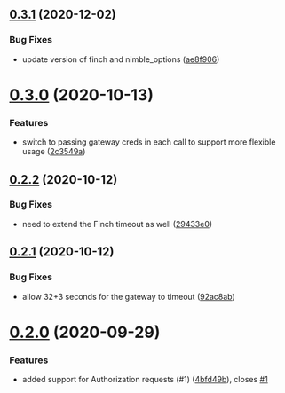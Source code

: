## [0.3.1](https://github.com/forest/card-connect-client/compare/v0.3.0...v0.3.1) (2020-12-02)


### Bug Fixes

* update version of finch and nimble_options ([ae8f906](https://github.com/forest/card-connect-client/commit/ae8f906ab7afe44904ae79349bcb55b0c5ce06eb))

# [0.3.0](https://github.com/forest/card-connect-client/compare/v0.2.2...v0.3.0) (2020-10-13)


### Features

* switch to passing gateway creds in each call to support more flexible usage ([2c3549a](https://github.com/forest/card-connect-client/commit/2c3549ac4f403889639fdef37bc77f2cea2f014d))

## [0.2.2](https://github.com/forest/card-connect-client/compare/v0.2.1...v0.2.2) (2020-10-12)


### Bug Fixes

* need to extend the Finch timeout as well ([29433e0](https://github.com/forest/card-connect-client/commit/29433e0860eaf2360f2749668113af189dc5ddde))

## [0.2.1](https://github.com/forest/card-connect-client/compare/v0.2.0...v0.2.1) (2020-10-12)


### Bug Fixes

* allow 32+3 seconds for the gateway to timeout ([92ac8ab](https://github.com/forest/card-connect-client/commit/92ac8ab1e2c9768f671f425d2af805b81ae6109d))

# [0.2.0](https://github.com/forest/card-connect-client/compare/v0.1.0...v0.2.0) (2020-09-29)


### Features

* added support for Authorization requests (#1) ([4bfd49b](https://github.com/forest/card-connect-client/commit/4bfd49b732b95176475213dde1b9188a51f3627d)), closes [#1](https://github.com/forest/card-connect-client/issues/1)
